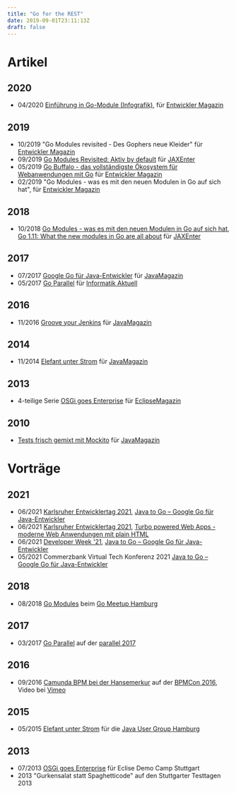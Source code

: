 ```yaml
---
title: "Go for the REST"
date: 2019-09-01T23:11:13Z
draft: false
---
```


<h1>Artikel</h1>
<h2>2020</h2>
<ul>
    <li>
        04/2020 <a href="https://kiosk.entwickler.de/entwickler-magazin/entwickler-magazin-3-2020/einfuehrung-in-go-module/">Einführung in Go-Module (Infografik)</a>, für <a href="https://entwickler.de/entwickler-magazin">Entwickler Magazin</a>
    </li>
</ul>
<h2>2019</h2>
<ul>
    <li>
        10/2019 "Go Modules revisited - Des Gophers neue Kleider" für <a href="https://entwickler.de/entwickler-magazin">Entwickler Magazin</a>
    </li>
    <li>
        09/2019 <a href="https://jaxenter.de/go-modules-revisited-86756">Go Modules Revisited: Aktiv by default</a> für <a href="https://jaxenter.de">JAXEnter</a>
    </li>
    <li>
        05/2019 <a href="https://entwickler.de/leseproben/go-buffalo-579902227.html">Go Buffalo - das vollständigste Ökosystem für Webanwendungen mit Go</a> für <a href="https://entwickler.de/entwickler-magazin">Entwickler Magazin</a>
    </li>
    <li>
        02/2019 "Go Modules - was es mit den neuen Modulen in Go auf sich hat", für <a href="https://entwickler.de/entwickler-magazin">Entwickler Magazin</a>
    </li>
</ul>
<h2>2018</h2>
<ul>
    <li>
        10/2018 <a href="https://jaxenter.de/go-modules-go-1-11-75835">Go Modules - was es mit den neuen Modulen in
            Go auf sich hat</a>, <a href="https://devopsconference.de/blog/go-1-11-new-modules/">Go 1.11: What the
            new modules in Go are all about</a> für <a href="https://jaxenter.de">JAXEnter</a>
    </li>
</ul>
<h2>2017</h2>
<ul>
    <li>
        07/2017 <a href="https://jaxenter.de/google-go-golang-java-55356">Google Go für Java-Entwickler</a> für
        <a href="https://jaxenter.de/magazine/java-magazin">JavaMagazin</a>
    </li>
    <li>
        05/2017 <a href="https://www.informatik-aktuell.de/entwicklung/programmiersprachen/go-parallel.html">Go
            Parallel</a>
        für <a href="https://www.informatik-aktuell.de">Informatik Aktuell</a>
    </li>
</ul>
<h2>2016</h2>
<ul>
    <li>
        11/2016 <a href="https://jaxenter.de/groove-your-jenkins-49423">Groove your Jenkins</a> <a href="https://www.ppi.de/fileadmin/user_upload/Software-Entwicklung/Presse/Jm_Groove_your_Jenkins_08.16.pdf"><i class="fas fa-file-pdf" alt="Groove your Jenkins (PDF)"></i></a> für
        <a href="https://jaxenter.de/magazine/java-magazin">JavaMagazin</a>
    </li>
</ul>
<h2>2014</h2>
<ul>
    <li>
        11/2014 <a href="https://jaxenter.de/elefant-unter-strom-270">Elefant unter Strom</a> für
        <a href="https://jaxenter.de/magazine/java-magazin">JavaMagazin</a>
    </li>
</ul>
<h2>2013</h2>
<ul>
    <li>
        4-teilige Serie <a href="https://jaxenter.de/modulare-enterprise-osgi-anwendungen-lets-transact-4-3725">OSGi
            goes
            Enterprise</a> für <a href="https://jaxenter.de/magazine/eclipse-magazin">EclipseMagazin</a>
    </li>
</ul>
<h2>2010</h2>
<ul>
    <li>
        <a href="https://jaxenter.de/tests-frisch-gemixt-mit-mockito-2-7468">Tests frisch gemixt mit Mockito</a> für
        <a href="https://jaxenter.de/magazine/java-magazin">JavaMagazin</a>
    </li>
</ul>
<h1>Vorträge</h1>
<h2>2021</h2>
<ul>
    <li>
        06/2021 <a href="https://entwicklertag.de/karlsruhe/2021/">Karlsruher Entwicklertag 2021</a>, 
        <a href="https://entwicklertag.de/karlsruhe/2021/java-go-google-go-f-r">Java to Go – Google Go für Java-Entwickler</a>
    </li>
    <li>
        06/2021 <a href="https://entwicklertag.de/karlsruhe/2021/">Karlsruher Entwicklertag 2021</a>, 
        <a href="https://entwicklertag.de/karlsruhe/2021/turbo-powered-web-apps">Turbo powered Web Apps - moderne Web Anwendungen mit plain HTML</a>
    </li>
    <li>
        06/2021 <a href="https://www.developer-week.de">Developer Week '21</a>, 
        <a href="https://www.developer-week.de/programm/#/talk/java-to-go-google-go-fur-java-entwickler">Java to Go – Google Go für Java-Entwickler</a>
    </li>
    <li>
        05/2021 Commerzbank Virtual Tech Konferenz 2021 
        <a href="https://raw.githubusercontent.com/remast/remast.github.io/develop/talks/2021-05-04_VirtualTechConf_Java_to_Go.pdf">Java to Go – Google Go für Java-Entwickler</a>
    </li>
</ul>
<h2>2018</h2>
<ul>
    <li>
        08/2018 <a href="https://docs.google.com/presentation/d/1NZrvgruD7Sn9lh6eA6xj65iYqIWX6ZjX-fPefOg16Dk/edit?usp=sharing">Go
            Modules</a>
        <a href="https://raw.githubusercontent.com/remast/remast.github.io/develop/talks/2018-08-23_GoMeetupHH_Go_Modules.pdf"><i class="fas fa-file-pdf" alt="Go
            Modules (PDF)"></i></a> beim <a href="https://www.meetup.com/de-DE/Go-User-Group-Hamburg/">Go
            Meetup Hamburg</a>
    </li>
</ul>
<h2>2017</h2>
<ul>
    <li>
        03/2017 <a href="https://go-talks.appspot.com/github.com/remast/remast.github.io/talks/2017-03_parallel_Go-Parallel/go-parallel.slide">Go
            Parallel</a>
        auf der <a href="https://www.parallelcon.de/">parallel 2017</a>
    </li>
</ul>
<h2>2016</h2>
<ul>
    <li>
        09/2016 <a href="https://raw.githubusercontent.com/remast/remast.github.io/develop/talks/2016-09_BPMCon_Camunda_HanseMerkur.pdf">Camunda
            BPM bei der Hansemerkur</a>
        auf der <a href="https://camunda.com/events/camundacon/">BPMCon 2016</a>, Video bei
        <a href="https://vimeo.com/186233436">Vimeo</a>
    </li>
</ul>
<h2>2015</h2>
<ul>
    <li>
        05/2015 <a href="https://raw.githubusercontent.com/remast/remast.github.io/develop/talks/2015-05_JUGS_HH_Elefant_unter_Strom.pdf">Elefant
            unter Strom</a>
        für die <a href="http://www.jughh.de">Java User Group Hamburg</a>
    </li>
</ul>
<h2>2013</h2>
<ul>
    <li>
        07/2013 <a href="https://raw.githubusercontent.com/remast/remast.github.io/develop/talks/2013-07_EclipseDemoCamp_OSGi_goes_Enterprise.pdf">OSGi
            goes Enterprise</a> für Eclise Demo Camp Stuttgart
    </li>
    <li>
        2013 "Gurkensalat statt Spaghetticode" auf den Stuttgarter Testtagen 2013
    </li>
</ul>